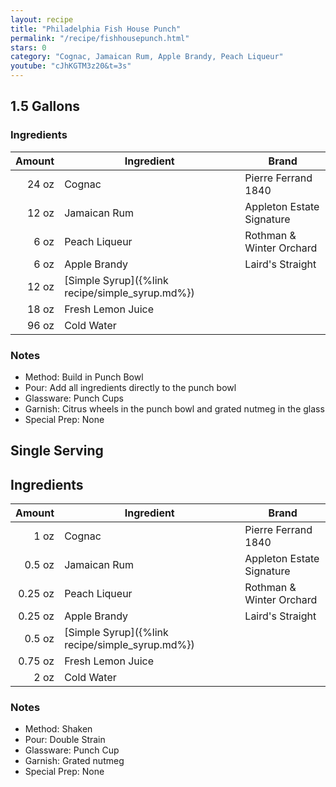```yaml
---
layout: recipe
title: "Philadelphia Fish House Punch"
permalink: "/recipe/fishhousepunch.html"
stars: 0
category: "Cognac, Jamaican Rum, Apple Brandy, Peach Liqueur"
youtube: "cJhKGTM3z20&t=3s"
---
```


<div class="subrecipe" markdown="1">

## 1.5 Gallons

### Ingredients

| Amount  | Ingredient               | Brand                         |
| ----: | ----------------------------------------------- | ------------------------- |
| 24 oz | Cognac                                          | Pierre Ferrand 1840       |
| 12 oz | Jamaican Rum                                    | Appleton Estate Signature |
|  6 oz | Peach Liqueur                                   | Rothman & Winter Orchard  |
|  6 oz | Apple Brandy                                    | Laird's Straight          |
| 12 oz | [Simple Syrup]({%link recipe/simple_syrup.md%}) |
| 18 oz | Fresh Lemon Juice                               |
| 96 oz | Cold Water                                      |

### Notes

- Method: Build in Punch Bowl
- Pour: Add all ingredients directly to the punch bowl
- Glassware: Punch Cups
- Garnish: Citrus wheels in the punch bowl and grated nutmeg in the glass
- Special Prep: None

</div>
<div class="subrecipe" markdown="1">

## Single Serving

## Ingredients

| Amount  | Ingredient               | Brand                         |
| ------: | ----------------------------------------------- | ------------------------- |
|    1 oz | Cognac                                          | Pierre Ferrand 1840       |
|  0.5 oz | Jamaican Rum                                    | Appleton Estate Signature |
| 0.25 oz | Peach Liqueur                                   | Rothman & Winter Orchard  |
| 0.25 oz | Apple Brandy                                    | Laird's Straight          |
|  0.5 oz | [Simple Syrup]({%link recipe/simple_syrup.md%}) |
| 0.75 oz | Fresh Lemon Juice                               |
|    2 oz | Cold Water                                      |

### Notes

- Method: Shaken
- Pour: Double Strain
- Glassware: Punch Cup
- Garnish: Grated nutmeg
- Special Prep: None

</div>
